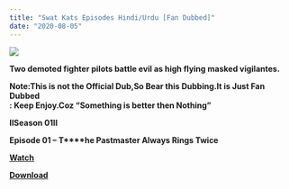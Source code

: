 ```yaml
---
title: "Swat Kats Episodes Hindi/Urdu [Fan Dubbed]"
date: "2020-08-05"
---
```


<script type="text/javascript">var adfly_id = 20713539; var adfly_advert = 'int'; var popunder = true; var domains = ['www.youtube.com'];</script>

[![](https://3.bp.blogspot.com/-PBekPd9G-go/XBpLQmlRi5I/AAAAAAAABpg/0pSEJYe_j2sMRyQlyZTmaJSvz5ISlog5gCLcBGAs/s400/lf.jpg)](https://3.bp.blogspot.com/-PBekPd9G-go/XBpLQmlRi5I/AAAAAAAABpg/0pSEJYe_j2sMRyQlyZTmaJSvz5ISlog5gCLcBGAs/s1600/lf.jpg)

**Two demoted fighter pilots battle evil as high flying masked vigilantes.**

**Note:This is not the Official Dub,So Bear this Dubbing.It is Just Fan Dubbed**  
**: Keep Enjoy.Coz “Something is better then Nothing”** 

**IISeason 01II**

**Episode 01 – T****he Pastmaster Always Rings Twice**

**[Watch](https://gplinks.co/LwYR)**

**[Download](https://gplinks.co/v8zjW27m)**
